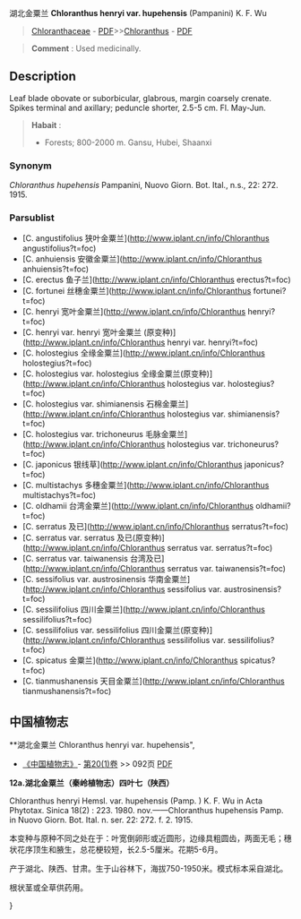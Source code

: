 湖北金粟兰 **Chloranthus henryi var. hupehensis** (Pampanini) K. F. Wu

> [Chloranthaceae](http://www.iplant.cn/info/Chloranthaceae?t=foc) - [PDF](http://www.iplant.cn/foc/pdf/Chloranthaceae.pdf)>>[Chloranthus](http://www.iplant.cn/info/Chloranthus?t=foc) - [PDF](http://www.iplant.cn/foc/pdf/Chloranthus.pdf)

> **Comment** : 
> Used medicinally.

## Description

Leaf blade obovate or suborbicular, glabrous, margin coarsely crenate. Spikes terminal and axillary; peduncle shorter, 2.5-5 cm. Fl. May-Jun.

> **Habait** : 
>*  Forests; 800-2000 m. Gansu, Hubei, Shaanxi

### Synonym
*Chloranthus hupehensis* Pampanini, Nuovo Giorn. Bot. Ital., n.s., 22: 272. 1915.

### Parsublist

* [C.  angustifolius  狭叶金粟兰](http://www.iplant.cn/info/Chloranthus angustifolius?t=foc)
* [C.  anhuiensis  安徽金粟兰](http://www.iplant.cn/info/Chloranthus anhuiensis?t=foc)
* [C.  erectus  鱼子兰](http://www.iplant.cn/info/Chloranthus erectus?t=foc)
* [C.  fortunei  丝穗金粟兰](http://www.iplant.cn/info/Chloranthus fortunei?t=foc)
* [C.  henryi  宽叶金粟兰](http://www.iplant.cn/info/Chloranthus henryi?t=foc)
* [C.  henryi var. henryi  宽叶金粟兰 (原变种)](http://www.iplant.cn/info/Chloranthus henryi var. henryi?t=foc)
* [C.  holostegius  全缘金粟兰](http://www.iplant.cn/info/Chloranthus holostegius?t=foc)
* [C.  holostegius var. holostegius  全缘金粟兰(原变种)](http://www.iplant.cn/info/Chloranthus holostegius var. holostegius?t=foc)
* [C.  holostegius var. shimianensis  石棉金粟兰](http://www.iplant.cn/info/Chloranthus holostegius var. shimianensis?t=foc)
* [C.  holostegius var. trichoneurus  毛脉金粟兰](http://www.iplant.cn/info/Chloranthus holostegius var. trichoneurus?t=foc)
* [C.  japonicus  银线草](http://www.iplant.cn/info/Chloranthus japonicus?t=foc)
* [C.  multistachys  多穗金粟兰](http://www.iplant.cn/info/Chloranthus multistachys?t=foc)
* [C.  oldhamii  台湾金粟兰](http://www.iplant.cn/info/Chloranthus oldhamii?t=foc)
* [C.  serratus  及已](http://www.iplant.cn/info/Chloranthus serratus?t=foc)
* [C.  serratus var. serratus  及已(原变种)](http://www.iplant.cn/info/Chloranthus serratus var. serratus?t=foc)
* [C.  serratus var. taiwanensis  台湾及已](http://www.iplant.cn/info/Chloranthus serratus var. taiwanensis?t=foc)
* [C.  sessifolius var. austrosinensis  华南金粟兰](http://www.iplant.cn/info/Chloranthus sessifolius var. austrosinensis?t=foc)
* [C.  sessilifolius  四川金粟兰](http://www.iplant.cn/info/Chloranthus sessilifolius?t=foc)
* [C.  sessilifolius var. sessilifolius  四川金粟兰(原变种)](http://www.iplant.cn/info/Chloranthus sessilifolius var. sessilifolius?t=foc)
* [C.  spicatus  金粟兰](http://www.iplant.cn/info/Chloranthus spicatus?t=foc)
* [C.  tianmushanensis  天目金粟兰](http://www.iplant.cn/info/Chloranthus tianmushanensis?t=foc)

## 中国植物志

**湖北金粟兰 Chloranthus henryi var. hupehensis",

* [《中国植物志》](http://www.iplant.cn/frps)- [第20(1)卷](http://www.iplant.cn/frps/vol/20(1)) >> 092页 [PDF](http://www.iplant.cn/frps/pdf/20(1)/092.PDF)

**12a.湖北金粟兰（秦岭植物志）四叶七（陕西）**

Chloranthus henryi Hemsl. var. hupehensis (Pamp. ) K. F. Wu in Acta Phytotax. Sinica 18(2) : 223. 1980. nov.——Chloranthus hupehensis Pamp. in Nuovo Giorn. Bot. Ital. n. ser. 22: 272. f. 2. 1915.

本变种与原种不同之处在于：叶宽倒卵形或近圆形，边缘具粗圆齿，两面无毛；穗状花序顶生和腋生，总花梗较短，长2.5-5厘米。花期5-6月。

产于湖北、陕西、甘肃。生于山谷林下，海拔750-1950米。模式标本采自湖北。

根状茎或全草供药用。

}